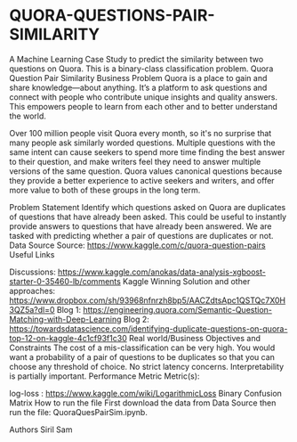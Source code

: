 # QUORA-QUESTIONS-PAIR-SIMILARITY
A Machine Learning Case Study to predict the similarity between two questions on Quora. This is a binary-class classification problem.
Quora Question Pair Similarity
Business Problem
Quora is a place to gain and share knowledge—about anything. It’s a platform to ask questions and connect with people who contribute unique insights and quality answers. This empowers people to learn from each other and to better understand the world.

Over 100 million people visit Quora every month, so it's no surprise that many people ask similarly worded questions. Multiple questions with the same intent can cause seekers to spend more time finding the best answer to their question, and make writers feel they need to answer multiple versions of the same question. Quora values canonical questions because they provide a better experience to active seekers and writers, and offer more value to both of these groups in the long term.

Problem Statement
Identify which questions asked on Quora are duplicates of questions that have already been asked.
This could be useful to instantly provide answers to questions that have already been answered.
We are tasked with predicting whether a pair of questions are duplicates or not.
Data Source
Source: https://www.kaggle.com/c/quora-question-pairs
Useful Links

Discussions: https://www.kaggle.com/anokas/data-analysis-xgboost-starter-0-35460-lb/comments
Kaggle Winning Solution and other approaches: https://www.dropbox.com/sh/93968nfnrzh8bp5/AACZdtsApc1QSTQc7X0H3QZ5a?dl=0
Blog 1: https://engineering.quora.com/Semantic-Question-Matching-with-Deep-Learning
Blog 2: https://towardsdatascience.com/identifying-duplicate-questions-on-quora-top-12-on-kaggle-4c1cf93f1c30
Real world/Business Objectives and Constraints
The cost of a mis-classification can be very high.
You would want a probability of a pair of questions to be duplicates so that you can choose any threshold of choice.
No strict latency concerns.
Interpretability is partially important.
Performance Metric
Metric(s):

log-loss : https://www.kaggle.com/wiki/LogarithmicLoss
Binary Confusion Matrix
How to run the file
First download the data from Data Source then run the file: QuoraQuesPairSim.ipynb.

Authors
Siril Sam
